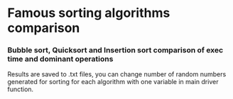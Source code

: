 # Famous sorting algorithms comparison
### Bubble sort, Quicksort and Insertion sort comparison of exec time and dominant operations
Results are saved to .txt files, you can change number of random numbers generated for sorting for each algorithm with one variable in main driver function.
